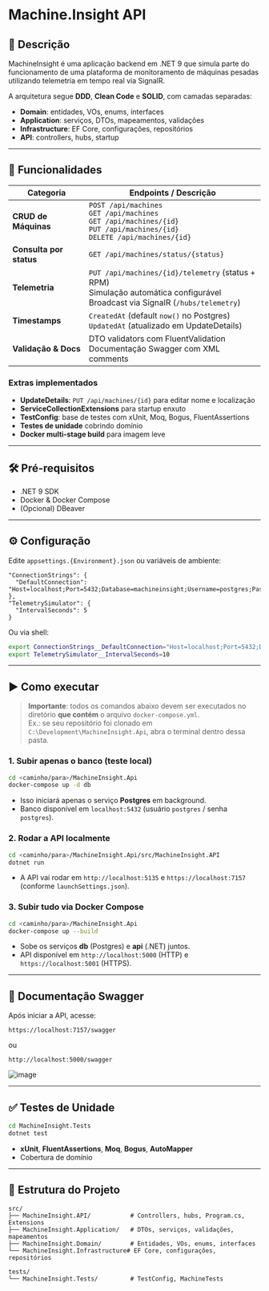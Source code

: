 # Machine.Insight API

## 📖 Descrição

MachineInsight é uma aplicação backend em .NET 9 que simula parte do funcionamento de uma plataforma de monitoramento de máquinas pesadas utilizando telemetria em tempo real via SignalR.  

A arquitetura segue **DDD**, **Clean Code** e **SOLID**, com camadas separadas:
- **Domain**: entidades, VOs, enums, interfaces
- **Application**: serviços, DTOs, mapeamentos, validações
- **Infrastructure**: EF Core, configurações, repositórios
- **API**: controllers, hubs, startup

---

## 🚀 Funcionalidades

| Categoria                 | Endpoints / Descrição                                                                                             |
|---------------------------|-------------------------------------------------------------------------------------------------------------------|
| **CRUD de Máquinas**      | `POST /api/machines`<br>`GET /api/machines`<br>`GET /api/machines/{id}`<br>`PUT /api/machines/{id}`<br>`DELETE /api/machines/{id}` |
| **Consulta por status**   | `GET /api/machines/status/{status}`                                                                               |
| **Telemetria**            | `PUT /api/machines/{id}/telemetry` (status + RPM)<br>Simulação automática configurável<br>Broadcast via SignalR (`/hubs/telemetry`) |
| **Timestamps**            | `CreatedAt` (default `now()` no Postgres)<br>`UpdatedAt` (atualizado em UpdateDetails)                             |
| **Validação & Docs**      | DTO validators com FluentValidation<br>Documentação Swagger com XML comments                                       |

### Extras implementados

- **UpdateDetails**: `PUT /api/machines/{id}` para editar nome e localização  
- **ServiceCollectionExtensions** para startup enxuto  
- **TestConfig<T>**: base de testes com xUnit, Moq, Bogus, FluentAssertions  
- **Testes de unidade** cobrindo domínio  
- **Docker multi‐stage build** para imagem leve  

---

## 🛠️ Pré-requisitos

- .NET 9 SDK  
- Docker & Docker Compose  
- (Opcional) DBeaver  

---

## ⚙️ Configuração

Edite `appsettings.{Environment}.json` ou variáveis de ambiente:

```jsonc
"ConnectionStrings": {
  "DefaultConnection": "Host=localhost;Port=5432;Database=machineinsight;Username=postgres;Password=postgres"
},
"TelemetrySimulator": {
  "IntervalSeconds": 5
}
```

Ou via shell:

```bash
export ConnectionStrings__DefaultConnection="Host=localhost;Port=5432;Database=machineinsight;Username=postgres;Password=postgres"
export TelemetrySimulator__IntervalSeconds=10
```

---

## ▶️ Como executar

> **Importante**: todos os comandos abaixo devem ser executados no diretório **que contém** o arquivo `docker-compose.yml`.  
> Ex.: se seu repositório foi clonado em `C:\Development\MachineInsight.Api`, abra o terminal dentro dessa pasta.

### 1. Subir apenas o banco (teste local)

```bash
cd <caminho/para>/MachineInsight.Api
docker-compose up -d db
```

- Isso iniciará apenas o serviço **Postgres** em background.
- Banco disponível em `localhost:5432` (usuário `postgres` / senha `postgres`).

### 2. Rodar a API localmente

```bash
cd <caminho/para>/MachineInsight.Api/src/MachineInsight.API
dotnet run
```

- A API vai rodar em `http://localhost:5135` e `https://localhost:7157` (conforme `launchSettings.json`).

### 3. Subir tudo via Docker Compose

```bash
cd <caminho/para>/MachineInsight.Api
docker-compose up --build
```

- Sobe os serviços **db** (Postgres) e **api** (.NET) juntos.
- API disponível em `http://localhost:5000` (HTTP) e `https://localhost:5001` (HTTPS).

---

## 📄 Documentação Swagger

Após iniciar a API, acesse:

```
https://localhost:7157/swagger
```

ou

```
http://localhost:5000/swagger
```
![image](https://github.com/user-attachments/assets/e71b6dfa-e777-4e7d-9b4d-3c3d6d7ac2ac)

---

## ✅ Testes de Unidade

```bash
cd MachineInsight.Tests
dotnet test
```

- **xUnit**, **FluentAssertions**, **Moq**, **Bogus**, **AutoMapper**  
- Cobertura de domínio

---

## 📂 Estrutura do Projeto

```
src/
├── MachineInsight.API/           # Controllers, hubs, Program.cs, Extensions
├── MachineInsight.Application/   # DTOs, serviços, validações, mapeamentos
├── MachineInsight.Domain/        # Entidades, VOs, enums, interfaces
└── MachineInsight.Infrastructure# EF Core, configurações, repositórios

tests/
└── MachineInsight.Tests/         # TestConfig, MachineTests
```
